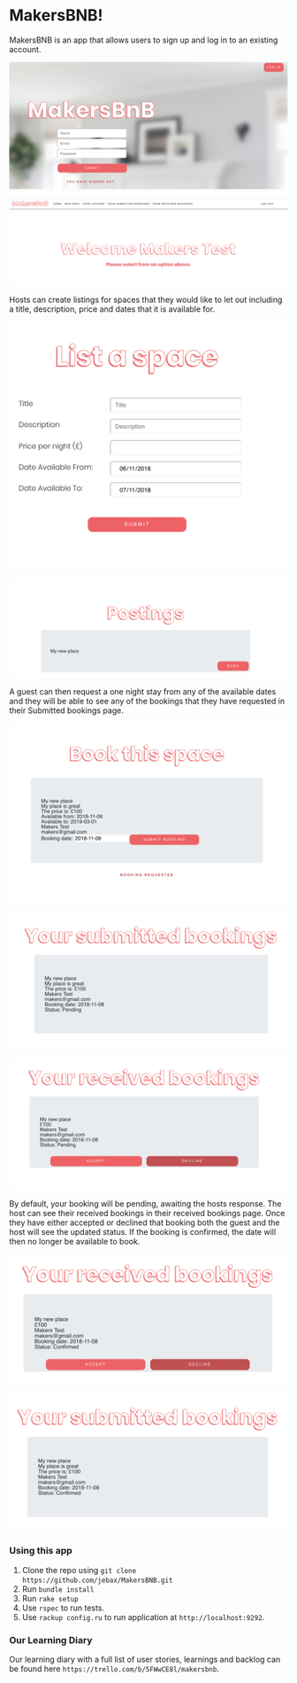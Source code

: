 # MakersBNB!
MakersBNB is an app that allows users to sign up and log in to an existing account.

![Alt text](/assets/New_home_page.png)

![Alt text](/assets/Welcome.png)

Hosts can create listings for spaces that they would like to let out including a title, description, price and dates that it is available for.

![Alt text](/assets/Create_posting.png)

![Alt text](/assets/View_postings.png)

A guest can then request a one night stay from any of the available dates and they will be able to see any of the bookings that they have requested in their Submitted bookings page.

![Alt text](/assets/Request_booking.png)

![Alt text](/assets/Submitted_bookings.png)

![Alt text](/assets/Received_bookings.png)

By default, your booking will be pending, awaiting the hosts response. The host can see their received bookings in their received bookings page. Once they have either accepted or declined that booking both the guest and the host will see the updated status. If the booking is confirmed, the date will then no longer be available to book.

![Alt text](/assets/Received_accepted.png)

![Alt text](/assets/Submitted_accepted.png)

### Using this app
1. Clone the repo using `git clone https://github.com/jebax/MakersBNB.git`
1. Run `bundle install`
2. Run `rake setup`
3. Use `rspec` to run tests.
4. Use `rackup config.ru` to run application at `http://localhost:9292`.

### Our Learning Diary
Our learning diary with a full list of user stories, learnings and backlog can be found here `https://trello.com/b/5FWwCE8l/makersbnb`.
